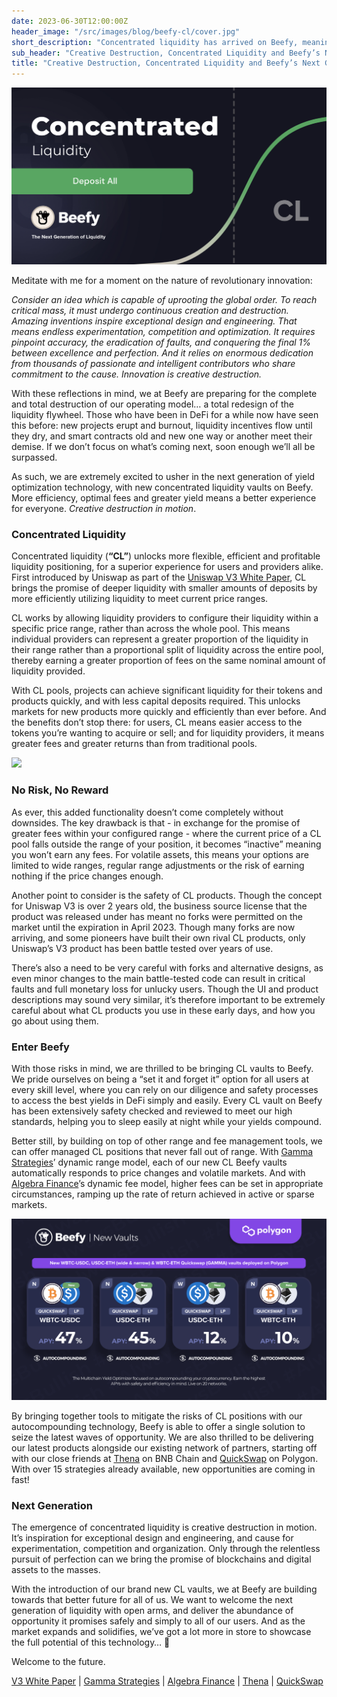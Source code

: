 ```yaml
---
date: 2023-06-30T12:00:00Z
header_image: "/src/images/blog/beefy-cl/cover.jpg"
short_description: "Concentrated liquidity has arrived on Beefy, meaning higher yields and more efficient liquidity than ever before. Learn all about our latest vaults built with Gamma and Algebra."
sub_header: "Creative Destruction, Concentrated Liquidity and Beefy’s Next Generation"
title: "Creative Destruction, Concentrated Liquidity and Beefy’s Next Generation"
---
```


![](/src/images/blog/beefy-cl/cover.jpg)

Meditate with me for a moment on the nature of revolutionary innovation: 

*Consider an idea which is capable of uprooting the global order. To reach critical mass, it must undergo continuous creation and destruction. Amazing inventions inspire exceptional design and engineering. That means endless experimentation, competition and optimization. It requires pinpoint accuracy, the eradication of faults, and conquering the final 1% between excellence and perfection. And it relies on enormous dedication from thousands of passionate and intelligent contributors who share commitment to the cause. Innovation is creative destruction.*

With these reflections in mind, we at Beefy are preparing for the complete and total destruction of our operating model… a total redesign of the liquidity flywheel. Those who have been in DeFi for a while now have seen this before: new projects erupt and burnout, liquidity incentives flow until they dry, and smart contracts old and new one way or another meet their demise. If we don’t focus on what’s coming next, soon enough we’ll all be surpassed.

As such, we are extremely excited to usher in the next generation of yield optimization technology, with new concentrated liquidity vaults on Beefy. More efficiency, optimal fees and greater yield means a better experience for everyone. *Creative destruction in motion*.

### Concentrated Liquidity

Concentrated liquidity (**“CL”**) unlocks more flexible, efficient and profitable liquidity positioning, for a superior experience for users and providers alike. First introduced by Uniswap as part of the [Uniswap V3 White Paper](https://uniswap.org/whitepaper-v3.pdf), CL brings the promise of deeper liquidity with smaller amounts of deposits by more efficiently utilizing liquidity to meet current price ranges.

CL works by allowing liquidity providers to configure their liquidity within a specific price range, rather than across the whole pool. This means individual providers can represent a greater proportion of the liquidity in their range rather than a proportional split of liquidity across the entire pool, thereby earning a greater proportion of fees on the same nominal amount of liquidity provided. 

With CL pools, projects can achieve significant liquidity for their tokens and products quickly, and with less capital deposits required. This unlocks markets for new products more quickly and efficiently than ever before. And the benefits don’t stop there: for users, CL means easier access to the tokens you’re wanting to acquire or sell; and for liquidity providers, it means greater fees and greater returns than from traditional pools.

![](/src/images/blog/beefy-cl/graph.jpg)

### No Risk, No Reward

As ever, this added functionality doesn’t come completely without downsides. The key drawback is that - in exchange for the promise of greater fees within your configured range - where the current price of a CL pool falls outside the range of your position, it becomes “inactive” meaning you won’t earn any fees. For volatile assets, this means your options are limited to wide ranges, regular range adjustments or the risk of earning nothing if the price changes enough.

Another point to consider is the safety of CL products. Though the concept for Uniswap V3 is over 2 years old, the business source license that the product was released under has meant no forks were permitted on the market until the expiration in April 2023. Though many forks are now arriving, and some pioneers have built their own rival CL products, only Uniswap’s V3 product has been battle tested over years of use.

There’s also a need to be very careful with forks and alternative designs, as even minor changes to the main battle-tested code can result in critical faults and full monetary loss for unlucky users. Though the UI and product descriptions may sound very similar, it’s therefore important to be extremely careful about what CL products you use in these early days, and how you go about using them.

### Enter Beefy

With those risks in mind, we are thrilled to be bringing CL vaults to Beefy. We pride ourselves on being a “set it and forget it” option for all users at every skill level, where you can rely on our diligence and safety processes to access the best yields in DeFi simply and easily. Every CL vault on Beefy has been extensively safety checked and reviewed to meet our high standards, helping you to sleep easily at night while your yields compound. 

Better still, by building on top of other range and fee management tools, we can offer managed CL positions that never fall out of range. With [Gamma Strategies](https://www.gamma.xyz/)’ dynamic range model, each of our new CL Beefy vaults automatically responds to price changes and volatile markets. And with [Algebra Finance](https://algebra.finance/)’s dynamic fee model, higher fees can be set in appropriate circumstances, ramping up the rate of return achieved in active or sparse markets.

![](/src/images/blog/beefy-cl/vaults.png)

By bringing together tools to mitigate the risks of CL positions with our autocompounding technology, Beefy is able to offer a single solution to seize the latest waves of opportunity. We are also thrilled to be delivering our latest products alongside our existing network of partners, starting off with our close friends at [Thena](https://www.thena.fi/) on BNB Chain and [QuickSwap](https://quickswap.exchange/) on Polygon. With over 15 strategies already available, new opportunities are coming in fast!

### Next Generation

The emergence of concentrated liquidity is creative destruction in motion. It’s inspiration for exceptional design and engineering, and cause for experimentation, competition and organization. Only through the relentless pursuit of perfection can we bring the promise of blockchains and digital assets to the masses. 

With the introduction of our brand new CL vaults, we at Beefy are building towards that better future for all of us. We want to welcome the next generation of liquidity with open arms, and deliver the abundance of opportunity it promises safely and simply to all of our users. And as the market expands and solidifies, we’ve got a lot more in store to showcase the full potential of this technology… 👀

Welcome to the future.

[V3 White Paper](https://uniswap.org/whitepaper-v3.pdf) | [Gamma Strategies](https://www.gamma.xyz/) | [Algebra Finance](https://algebra.finance/) | [Thena](https://www.thena.fi/) | [QuickSwap](https://quickswap.exchange/)
